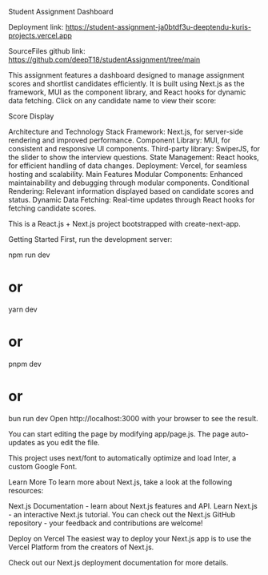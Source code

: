 Student Assignment Dashboard

Deployment link: https://student-assignment-ja0btdf3u-deeptendu-kuris-projects.vercel.app

SourceFiles github link: https://github.com/deepT18/studentAssignment/tree/main

This assignment features a dashboard designed to manage assignment scores and shortlist candidates efficiently. It is built using Next.js as the framework, MUI as the component library, and React hooks for dynamic data fetching. Click on any candidate name to view their score:

Score Display

Architecture and Technology Stack
Framework: Next.js, for server-side rendering and improved performance.
Component Library: MUI, for consistent and responsive UI components.
Third-party library: SwiperJS, for the slider to show the interview questions.
State Management: React hooks, for efficient handling of data changes.
Deployment: Vercel, for seamless hosting and scalability.
Main Features
Modular Components: Enhanced maintainability and debugging through modular components.
Conditional Rendering: Relevant information displayed based on candidate scores and status.
Dynamic Data Fetching: Real-time updates through React hooks for fetching candidate scores.

This is a React.js + Next.js project bootstrapped with create-next-app.

Getting Started
First, run the development server:

npm run dev
# or
yarn dev
# or
pnpm dev
# or
bun run dev
Open http://localhost:3000 with your browser to see the result.

You can start editing the page by modifying app/page.js. The page auto-updates as you edit the file.

This project uses next/font to automatically optimize and load Inter, a custom Google Font.

Learn More
To learn more about Next.js, take a look at the following resources:

Next.js Documentation - learn about Next.js features and API.
Learn Next.js - an interactive Next.js tutorial.
You can check out the Next.js GitHub repository - your feedback and contributions are welcome!

Deploy on Vercel
The easiest way to deploy your Next.js app is to use the Vercel Platform from the creators of Next.js.

Check out our Next.js deployment documentation for more details.